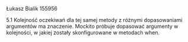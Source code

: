 Łukasz Bialik 155956

5.1
Kolejność oczekiwań dla tej samej metody z różnymi dopasowaniami argumentów ma znaczenie. Mockito próbuje dopasować argumenty w kolejności, w jakiej zostały skonfigurowane w metodach when.
